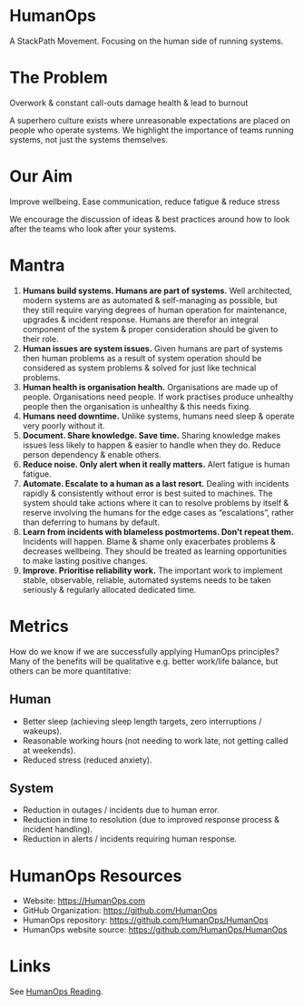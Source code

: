 # HumanOps
A StackPath Movement. Focusing on the human side of running systems.


# The Problem
Overwork & constant call-outs damage health & lead to burnout

A superhero culture exists where unreasonable expectations are placed on people who operate systems. We highlight the importance of teams running systems, not just the systems themselves.


# Our Aim
Improve wellbeing. Ease communication, reduce fatigue & reduce stress

We encourage the discussion of ideas & best practices around how to look after the teams who look after your systems.


# Mantra
1. **Humans build systems. Humans are part of systems.** Well architected, modern systems are as automated & self-managing as possible, but they still require varying degrees of human operation for maintenance, upgrades & incident response. Humans are therefor an integral component of the system & proper consideration should be given to their role.
1. **Human issues are system issues.** Given humans are part of systems then human problems as a result of system operation should be considered as system problems & solved for just like technical problems.
1. **Human health is organisation health.** Organisations are made up of people. Organisations need people. If work practises produce unhealthy people then the organisation is unhealthy & this needs fixing.
1. **Humans need downtime.** Unlike systems, humans need sleep & operate very poorly without it.
1. **Document. Share knowledge. Save time.** Sharing knowledge makes issues less likely to happen & easier to handle when they do. Reduce person dependency & enable others.
1. **Reduce noise. Only alert when it really matters.** Alert fatigue is human fatigue.  
1. **Automate. Escalate to a human as a last resort.** Dealing with incidents rapidly & consistently without error is best suited to machines. The system should take actions where it can to resolve problems by itself & reserve involving the humans for the edge cases as “escalations”, rather than deferring to humans by default.
1. **Learn from incidents with blameless postmortems. Don't repeat them.** Incidents will happen. Blame & shame only exacerbates problems & decreases wellbeing. They should be treated as learning opportunities to make lasting positive changes. 
1. **Improve. Prioritise reliability work.** The important work to implement stable, observable, reliable, automated systems needs to be taken seriously & regularly allocated dedicated time.


# Metrics
How do we know if we are successfully applying HumanOps principles? Many of the benefits will be qualitative e.g. better work/life balance, but others can be more quantitative:

## Human
* Better sleep (achieving sleep length targets, zero interruptions / wakeups).
* Reasonable working hours (not needing to work late, not getting called at weekends).
* Reduced stress (reduced anxiety).

## System
* Reduction in outages / incidents due to human error.
* Reduction in time to resolution (due to improved response process & incident handling).
* Reduction in alerts / incidents requiring human response.


# HumanOps Resources
* Website: https://HumanOps.com
* GitHub Organization: https://github.com/HumanOps
* HumanOps repository: https://github.com/HumanOps/HumanOps
* HumanOps website source: https://github.com/HumanOps/HumanOps


# Links
See [HumanOps Reading](links.md).
